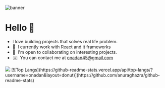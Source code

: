 ![banner](https://user-images.githubusercontent.com/62123454/216628064-7412e2dc-e26d-4825-8d7d-d97aa6700a17.png)


# Hello 👋

- I love building projects that solves real life problem.
- 🧠  I currently work with React and it frameworks
- 🤝  I'm open to collaborating on interesting projects.
- ✉️  You can contact me at [onadan45@gmail.com](mailto:onadan45@gmail.com)

<img src="https://github-profile-summary-cards.vercel.app/api/cards/profile-details?username=onadan&theme=dracula" />
[![Top Langs](https://github-readme-stats.vercel.app/api/top-langs/?username=onadan&layout=donut)](https://github.com/anuraghazra/github-readme-stats)
